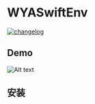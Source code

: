 # WYASwiftEnv

[![changelog][changelog-image]][changelog-url]

## Demo

![Alt text](https://raw.githubusercontent.com/wya-team/WYASwiftEnv/master/demo.gif)

## 安装

```
```


<!--  以下内容无视  -->
[changelog-image]: https://img.shields.io/badge/changelog-md-blue.svg
[changelog-url]: CHANGELOG.md
